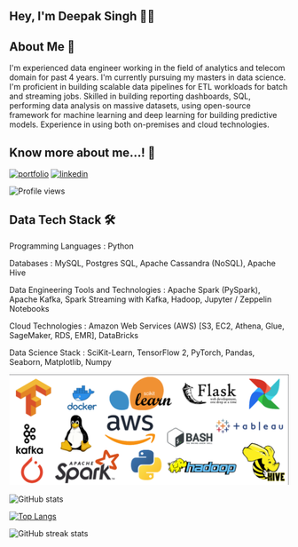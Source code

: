 
##  Hey, I'm Deepak Singh 👨‍💻 


##  About Me 🚀
I'm experienced data engineer working in the field of analytics and telecom domain for past 4 years. I'm currently pursuing my masters in data science. I'm proficient in building scalable data pipelines for ETL workloads for batch and streaming jobs. Skilled in building reporting dashboards, SQL, performing data analysis on massive datasets, using open-source framework for machine learning and deep learning for building predictive models. Experience in using both on-premises and cloud technologies.

## Know more about me...! 🔗
[![portfolio](https://img.shields.io/badge/my_portfolio-000?style=for-the-badge&logo=ko-fi&logoColor=white)](https://github.com/deepaksinghea)
[![linkedin](https://img.shields.io/badge/linkedin-0A66C2?style=for-the-badge&logo=linkedin&logoColor=white)](https://www.linkedin.com/in/deepaksingh95/)

![Profile views](https://gpvc.arturio.dev/deepaksinghea) 

##  Data Tech Stack  🛠

Programming Languages : Python

Databases : MySQL, Postgres SQL, Apache Cassandra (NoSQL), Apache Hive

Data Engineering Tools and Technologies : Apache Spark (PySpark), Apache Kafka, Spark Streaming with Kafka, Hadoop, Jupyter / Zeppelin Notebooks

Cloud Technologies : Amazon Web Services (AWS) [S3, EC2, Athena, Glue, SageMaker, RDS, EMR], DataBricks

Data Science Stack : SciKit-Learn, TensorFlow 2, PyTorch, Pandas, Seaborn, Matplotlib, Numpy

![Data Science and Data Engineering](https://github.com/deepaksinghea/deepaksinghea/blob/main/Skills.png)

![GitHub stats](https://github-readme-stats.vercel.app/api?username=deepaksinghea&show_icons=true&theme=gotham&hide=prs,issues)  

[![Top Langs](https://github-readme-stats.vercel.app/api/top-langs/?username=deepaksinghea&layout=compact)](https://github.com/anuraghazra/github-readme-stats)

![GitHub streak stats](https://github-readme-streak-stats.herokuapp.com/?user=deepaksinghea) 

 
